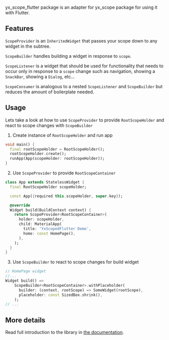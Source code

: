 yx_scope_flutter package is an adapter for yx_scope package for using it with Flutter.

## Features

`ScopeProvider` is an `InheritedWidget` that passes your scope down to any widget in the subtree.

`ScopeBuilder` handles building a widget in response to `scope`.

`ScopeListener` is a widget that should be used for functionality that needs to occur only in
response to a `scope` change such as navigation, showing a `SnackBar`, showing a `Dialog`, etc...

`ScopeConsumer` is analogous to a nested `ScopeListener` and `ScopeBuilder` but reduces the amount
of boilerplate needed.

## Usage

Lets take a look at how to use `ScopeProvider` to provide `RootScopeHolder` and react to scope
changes with `ScopeBuilder`

1. Create instance of `RootScopeHolder` and run app

```dart
void main() {
  final rootScopeHolder = RootScopeHolder();
  rootScopeHolder.create();
  runApp(App(scopeHolder: rootScopeHolder));
}
```

2. Use `ScopeProvider` to provide `RootScopeContainer`

```dart
class App extends StatelessWidget {
  final RootScopeHolder scopeHolder;

  const App({required this.scopeHolder, super.key});

  @override
  Widget build(BuildContext context) {
    return ScopeProvider<RootScopeContainer>(
      holder: scopeHolder,
      child: MaterialApp(
        title: 'YxScopedFlutter Demo',
        home: const HomePage(),
      ),
    );
  }
}
```

3. Use `ScopeBuilder` to react to scope changes for build widget

```dart
// HomePage widget
//...
Widget build() =>
    ScopeBuilder<RootScopeContainer>.withPlaceholder(
      builder: (context, rootScope) => SomeWidget(rootScope),
      placeholder: const SizedBox.shrink(),
    );
// ...
```

## More details

Read full introduction to the library in [the documentation](https://github.com/yandex/city-services-pub/blob/main/yx_scope/packages/yx_scope_flutter/doc/introduction.md).
